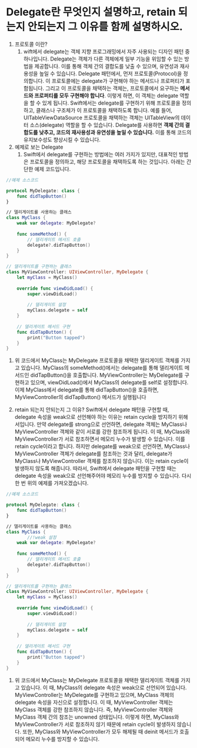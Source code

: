 # Delegate란 무엇인지 설명하고, retain 되는지 안되는지 그 이유를 함께 설명하시오.

1. 프로토콜 이란?
    1. wift에서 delegate는 객체 지향 프로그래밍에서 자주 사용되는 디자인 패턴 중 하나입니다. Delegate는 객체가 다른 객체에게 일부 기능을 위임할 수 있는 방법을 제공합니다. 이를 통해 객체 간의 결합도를 낮출 수 있으며, 유연성과 재사용성을 높일 수 있습니다.
    Delegate 패턴에서, 먼저 프로토콜(Protocol)을 정의합니다. 이 프로토콜에는 delegate가 구현해야 하는 메서드나 프로퍼티가 포함됩니다. 그리고 이 프로토콜을 채택하는 객체는, 프로토콜에서 요구하는 **메서드와 프로퍼티를 모두 구현해야 합니다**. 이렇게 하면, 이 객체는 delegate 역할을 할 수 있게 됩니다.
    Swift에서는 delegate를 구현하기 위해 프로토콜을 정의하고, 클래스나 구조체가 이 프로토콜을 채택하도록 합니다. 예를 들어, UITableViewDataSource 프로토콜을 채택하는 객체는 UITableView의 데이터 소스(delegate) 역할을 할 수 있습니다.
    Delegate를 사용하면 **객체 간의 결합도를 낮추고, 코드의 재사용성과 유연성을 높일 수 있습니다.** 이를 통해 코드의 유지보수성도 향상시킬 수 있습니다.
2. 예제로 보는 Delegate
    1. Swift에서 delegate를 구현하는 방법에는 여러 가지가 있지만, 대표적인 방법은 프로토콜을 정의하고, 해당 프로토콜을 채택하도록 하는 것입니다. 아래는 간단한 예제 코드입니다.

```swift
//예제 소스코드

protocol MyDelegate: class {
    func didTapButton()
}

// 델리게이트를 사용하는 클래스
class MyClass {
    weak var delegate: MyDelegate?
    
    func someMethod() {
        // 델리게이트 메서드 호출
        delegate?.didTapButton()
    }
}

// 델리게이트를 구현하는 클래스
class MyViewController: UIViewController, MyDelegate {
    let myClass = MyClass()
    
    override func viewDidLoad() {
        super.viewDidLoad()
        
        // 델리게이트 설정
        myClass.delegate = self
    }
    
    // 델리게이트 메서드 구현
    func didTapButton() {
        print("Button tapped")
    }
}
```

1. 위 코드에서 MyClass는 MyDelegate 프로토콜을 채택한 델리게이트 객체를 가지고 있습니다. MyClass의 someMethod()에서는 delegate를 통해 델리게이트 메서드인 didTapButton()을 호출합니다.
MyViewController는 MyDelegate를 구현하고 있으며, viewDidLoad()에서 MyClass의 delegate를 self로 설정합니다. 이제 MyClass에서 delegate를 통해 didTapButton()을 호출하면, MyViewController의 didTapButton() 메서드가 실행됩니다

2. retain 되는지 안되는지 그 이유?
Swift에서 delegate 패턴을 구현할 때, delegate 속성을 weak으로 선언해야 하는 이유는 retain cycle을 방지하기 위해서입니다.
만약 delegate를 strong으로 선언하면, delegate 객체는 MyClass나 MyViewController 객체와 같이 서로를 강한 참조하게 됩니다. 
이 때, MyClass와 MyViewController가 서로 참조하면서 메모리 누수가 발생할 수 있습니다. 이를 retain cycle이라고 합니다. 
하지만 delegate를 weak으로 선언하면, MyClass나 MyViewController 객체가 delegate를 참조하는 것과 달리, delegate가 MyClass나 MyViewController 객체를 참조하지 않습니다. 이는 retain cycle이 발생하지 않도록 해줍니다.
따라서, Swift에서 delegate 패턴을 구현할 때는 delegate 속성을 weak으로 선언해주어야 메모리 누수를 방지할 수 있습니다.
다시 한 번 위의 예제를 가져오겠습니다.
    
    

```swift
//예제 소스코드

protocol MyDelegate: class {
    func didTapButton()
}

// 델리게이트를 사용하는 클래스
class MyClass {
		//!weak 설정
    weak var delegate: MyDelegate?
    
    func someMethod() {
        // 델리게이트 메서드 호출
        delegate?.didTapButton()
    }
}

// 델리게이트를 구현하는 클래스
class MyViewController: UIViewController, MyDelegate {
    let myClass = MyClass()
    
    override func viewDidLoad() {
        super.viewDidLoad()
        
        // 델리게이트 설정
        myClass.delegate = self
    }
    
    // 델리게이트 메서드 구현
    func didTapButton() {
        print("Button tapped")
    }
}
```

1. 위 코드에서 MyClass는 MyDelegate 프로토콜을 채택한 델리게이트 객체를 가지고 있습니다. 이 때, MyClass의 delegate 속성은 weak으로 선언되어 있습니다.
MyViewController는 MyDelegate를 구현하고 있으며, MyClass 객체의 delegate 속성을 자신으로 설정합니다. 이 때, MyViewController 객체는 MyClass 객체를 강한 참조하지 않습니다. 즉, MyViewController 객체와 MyClass 객체 간의 참조는 unowned 상태입니다.
이렇게 하면, MyClass와 MyViewController가 서로 참조하지 않기 때문에 retain cycle이 발생하지 않습니다. 또한, MyClass와 MyViewController가 모두 해제될 때 deinit 메서드가 호출되어 메모리 누수를 방지할 수 있습니다.
